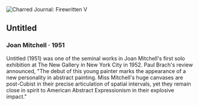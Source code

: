 <div class="artwork-of-the-day">
  <div class="container">
    <div class="img-wrapper">
      <img
        src="https://uploads3.wikiart.org/images/joan-mitchell/untitled-1951-1(1).jpg!Large.jpg"
        alt="Charred Journal: Firewritten V" />
    </div>
    <div class="artwork-detail">
      <div class="artwork-origin"> 
        <h2 class="artwork-name">Untitled</h2>
        <h3 class="artist">
          Joan Mitchell
                    ·  1951
        </h3>
      </div>
      <p class="description">
        <span class="artwork-description-text ng-binding" ng-bind-html="viewModel.ArtworkOfTheDay.Description | unsafe">Untitled (1951) was one of the seminal works in Joan Mitchell's first solo exhibition at The New Gallery in New York City in 1952. Paul Brach's review announced, "The debut of this young painter marks the appearance of a new personality in abstract painting. Miss Mitchell's huge canvases are post-Cubist in their precise articulation of spatial intervals, yet they remain close in spirit to American Abstract Expressionism in their explosive impact."</span>
                        <div class="text-shadow-container ng-hide" ng-show="showShadow"></div>
      </p>
    </div>
  </div>

</div>
